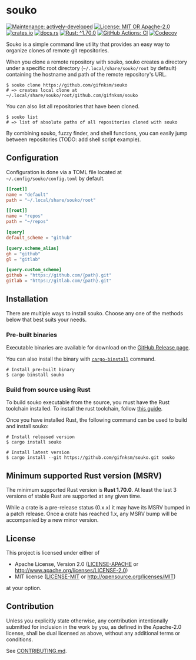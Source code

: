 <!-- cargo-sync-rdme title [[ -->
# souko
<!-- cargo-sync-rdme ]] -->
<!-- cargo-sync-rdme badge [[ -->
[![Maintenance: actively-developed](https://img.shields.io/badge/maintenance-actively--developed-brightgreen.svg?style=flat-square)](https://doc.rust-lang.org/cargo/reference/manifest.html#the-badges-section)
[![License: MIT OR Apache-2.0](https://img.shields.io/crates/l/souko.svg?style=flat-square)](#license)
[![crates.io](https://img.shields.io/crates/v/souko.svg?logo=rust&style=flat-square)](https://crates.io/crates/souko)
[![docs.rs](https://img.shields.io/docsrs/souko.svg?logo=docs.rs&style=flat-square)](https://docs.rs/souko)
[![Rust: ^1.70.0](https://img.shields.io/badge/rust-^1.70.0-93450a.svg?logo=rust&style=flat-square)](https://doc.rust-lang.org/cargo/reference/manifest.html#the-rust-version-field)
[![GitHub Actions: CI](https://img.shields.io/github/actions/workflow/status/gifnksm/souko/ci.yml.svg?label=CI&logo=github&style=flat-square)](https://github.com/gifnksm/souko/actions/workflows/ci.yml)
[![Codecov](https://img.shields.io/codecov/c/github/gifnksm/souko.svg?label=codecov&logo=codecov&style=flat-square)](https://codecov.io/gh/gifnksm/souko)
<!-- cargo-sync-rdme ]] -->

Souko is a simple command line utility that provides an easy way to organize clones of remote git repositories.

When you clone a remote repository with souko, souko creates a directory under a specific root directory (`~/.local/share/souko/root` by default) containing the hostname and path of the remote repository's URL.

```console
$ souko clone https://github.com/gifnksm/souko
# => creates local clone at ~/.local/share/souko/root/github.com/gifnksm/souko
```

You can also list all repositories that have been cloned.

```console
$ souko list
# => list of absolute paths of all repositories cloned with souko
```

By combining souko, fuzzy finder, and shell functions, you can easily jump between repositories (TODO: add shell script example).

## Configuration

Configuration is done via a TOML file located at `~/.config/souko/config.toml` by default.

```toml
[[root]]
name = "default"
path = "~/.local/share/souko/root"

[[root]]
name = "repos"
path = "~/repos"

[query]
default_scheme = "github"

[query.scheme_alias]
gh = "github"
gl = "gitlab"

[query.custom_scheme]
github = "https://github.com/{path}.git"
gitlab = "https://gitlab.com/{path}.git"
```

## Installation

There are multiple ways to install souko.
Choose any one of the methods below that best suits your needs.

### Pre-built binaries

Executable binaries are available for download on the [GitHub Release page].

You can also install the binary with [`cargo-binstall`] command.

```console
# Install pre-built binary
$ cargo binstall souko
```

[GitHub Release page]: https://github.com/gifnksm/souko/releases/
[`cargo-binstall`]: https://github.com/cargo-bins/cargo-binstall

### Build from source using Rust

To build souko executable from the source, you must have the Rust toolchain installed.
To install the rust toolchain, follow [this guide](https://www.rust-lang.org/tools/install).

Once you have installed Rust, the following command can be used to build and install souko:

```console
# Install released version
$ cargo install souko

# Install latest version
$ cargo install --git https://github.com/gifnksm/souko.git souko
```

## Minimum supported Rust version (MSRV)

The minimum supported Rust version is **Rust 1.70.0**.
At least the last 3 versions of stable Rust are supported at any given time.

While a crate is a pre-release status (0.x.x) it may have its MSRV bumped in a patch release.
Once a crate has reached 1.x, any MSRV bump will be accompanied by a new minor version.

## License

This project is licensed under either of

* Apache License, Version 2.0
   ([LICENSE-APACHE](LICENSE-APACHE) or <http://www.apache.org/licenses/LICENSE-2.0>)
* MIT license
   ([LICENSE-MIT](LICENSE-MIT) or <http://opensource.org/licenses/MIT>)

at your option.

## Contribution

Unless you explicitly state otherwise, any contribution intentionally submitted
for inclusion in the work by you, as defined in the Apache-2.0 license, shall be
dual licensed as above, without any additional terms or conditions.

See [CONTRIBUTING.md](CONTRIBUTING.md).
